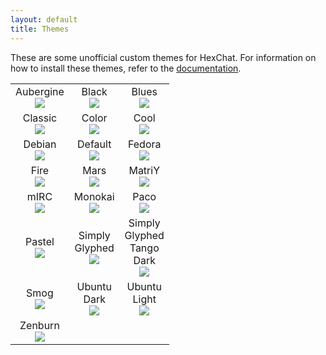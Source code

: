 ```yaml
---
layout: default
title: Themes
---
```


These are some unofficial custom themes for HexChat. For information on how to install these themes, refer to the [documentation](http://docs.hexchat.org/en/latest/appearance.html#theme-manager).

<!-- TODO: Clean up this mess -->

<table>
  <tr>
    <td style="width:60px;border:0;">
      <div style="text-align:center">Aubergine</div>
      <div style="display:block;text-align:center"><a href="http://dl.hexchat.org/themes/Aubergine.hct" imageanchor="1" rel="nofollow"><img border="0" src="https://sites.google.com/site/xchatwdk/_/rsrc/1342077093505/tips-tricks/hexchat-themes/aubergine.png" /></a></div>
    </td>
    <td style="width:60px;border:0;">
      <div style="text-align:center">Black</div>
      <div style="display:block;text-align:center"><a href="http://dl.hexchat.org/themes/Black.hct" imageanchor="1" rel="nofollow"><img border="0" src="https://sites.google.com/site/xchatwdk/_/rsrc/1342077093506/tips-tricks/hexchat-themes/black.png" /></a></div>
    </td>
    <td style="width:60px;border:0;">
      <div style="text-align:center">Blues</div>
      <div style="display:block;text-align:center"><a href="http://dl.hexchat.org/themes/Blues.hct" imageanchor="1" rel="nofollow"><img border="0" src="https://sites.google.com/site/xchatwdk/_/rsrc/1342077093506/tips-tricks/hexchat-themes/blues.png" /></a></div>
    </td>
  </tr>
  <tr>
    <td style="width:60px;border:0;">
      <div style="text-align:center">Classic</div>
      <div style="display:block;text-align:center"><a href="http://dl.hexchat.org/themes/Classic.hct" imageanchor="1" rel="nofollow"><img border="0" src="https://sites.google.com/site/xchatwdk/_/rsrc/1352685580737/tips-tricks/hexchat-themes/classic.png" /></a></div>
    </td>
    <td style="width:60px;border:0;">
      <div style="text-align:center;">Color</div>
      <div style="display:block;text-align:center"><a href="http://dl.hexchat.org/themes/Color.hct" imageanchor="1" rel="nofollow"><img border="0" src="https://sites.google.com/site/xchatwdk/_/rsrc/1342077093506/tips-tricks/hexchat-themes/color.png" /></a></div>
    </td>
    <td style="width:60px;border:0;">
      <div style="text-align:center">Cool</div>
      <div style="display:block;text-align:center"><a href="http://dl.hexchat.org/themes/Cool.hct" imageanchor="1" rel="nofollow"><img border="0" src="https://sites.google.com/site/xchatwdk/_/rsrc/1342077093506/tips-tricks/hexchat-themes/cool.png" /></a></div>
    </td>
  </tr>
  <tr>
    <td style="width:60px;border:0;">
      <div style="text-align:center">Debian</div>
      <div style="display:block;text-align:center"><a href="http://dl.hexchat.org/themes/Debian.hct" imageanchor="1" rel="nofollow"><img border="0" src="https://sites.google.com/site/xchatwdk/_/rsrc/1342077093506/tips-tricks/hexchat-themes/debian.png" /></a></div>
    </td>
    <td style="width:60px;border:0;">
      <div style="text-align:center">Default</div>
      <div style="display:block;text-align:center"><a href="http://dl.hexchat.org/themes/Default.hct" imageanchor="1" rel="nofollow"><img border="0" src="https://sites.google.com/site/xchatwdk/_/rsrc/1352685286521/tips-tricks/hexchat-themes/default.png" /></a></div>
    </td>
    <td style="width:60px;border:0;">
      <div style="text-align:center">Fedora</div>
      <div style="display:block;text-align:center"><a href="http://dl.hexchat.org/themes/Fedora.hct" imageanchor="1" rel="nofollow"><img border="0" src="https://sites.google.com/site/xchatwdk/_/rsrc/1342077093507/tips-tricks/hexchat-themes/fedora.png" /></a></div>
    </td>
  </tr>
  <tr>
    <td style="width:60px;border:0;">
      <div style="text-align:center">Fire</div>
      <div style="display:block;text-align:center"><a href="http://dl.hexchat.org/themes/Fire.hct" imageanchor="1" rel="nofollow"><img border="0" src="https://sites.google.com/site/xchatwdk/_/rsrc/1342077093507/tips-tricks/hexchat-themes/fire.png" /></a></div>
    </td>
    <td style="width:60px;border:0;">
      <div style="text-align:center">Mars</div>
      <div style="display:block;text-align:center"><a href="http://dl.hexchat.org/themes/Mars.hct" imageanchor="1" rel="nofollow"><img border="0" src="https://sites.google.com/site/xchatwdk/_/rsrc/1342077093507/tips-tricks/hexchat-themes/mars.png" /></a></div>
    </td>
    <td style="width:60px;border:0;">
      <div style="text-align:center;">MatriY</div>
      <div style="display:block;text-align:center"><a href="http://dl.hexchat.org/themes/MatriY.hct" imageanchor="1" rel="nofollow"><img border="0" src="https://sites.google.com/site/xchatwdk/_/rsrc/1342077093508/tips-tricks/hexchat-themes/matriy.png" /></a></div>
    </td>
  </tr>
  <tr>
    <td style="width:60px;border:0;">
      <div style="text-align:center;">mIRC</div>
      <div style="display:block;text-align:center"><a href="http://dl.hexchat.org/themes/mIRC.hct" imageanchor="1" rel="nofollow"><img border="0" src="https://sites.google.com/site/xchatwdk/_/rsrc/1352685599050/tips-tricks/hexchat-themes/mirc.png" /></a></div>
    </td>
    <td style="width:60px;border:0;">
      <div style="text-align:center;">Monokai</div>
      <div style="display:block;text-align:center"><a href="http://dl.hexchat.org/themes/Monokai.hct" imageanchor="1" rel="nofollow"><img border="0" src="https://sites.google.com/site/xchatwdk/_/rsrc/1342077093508/tips-tricks/hexchat-themes/monokai.png" /></a></div>
    </td>
    <td style="width:60px;border:0;">
      <div style="text-align:center;">Paco</div>
      <div style="display:block;text-align:center"><a href="http://dl.hexchat.org/themes/Paco.hct" imageanchor="1" rel="nofollow"><img border="0" src="https://sites.google.com/site/xchatwdk/_/rsrc/1342077093508/tips-tricks/hexchat-themes/paco.png" /></a></div>
    </td>
  </tr>
  <tr>
    <td style="width:60px;border:0;">
      <div style="text-align:center;">Pastel</div>
      <div style="display:block;text-align:center"><a href="http://dl.hexchat.org/themes/Pastel.hct" imageanchor="1" rel="nofollow"><img border="0" src="https://sites.google.com/site/xchatwdk/_/rsrc/1342077093508/tips-tricks/hexchat-themes/pastel.png" /></a></div>
    </td>
    <td style="width:60px;border:0;">
      <div style="text-align:center">Simply Glyphed</div>
      <div style="display:block;text-align:center"><a href="http://dl.hexchat.org/themes/Simply%20Glyphed.hct" imageanchor="1" rel="nofollow"><img border="0" src="https://sites.google.com/site/xchatwdk/_/rsrc/1342077093508/tips-tricks/hexchat-themes/simplyglyphed.png" /></a></div>
    </td>
    <td style="width:60px;border:0;">
      <div style="text-align:center">Simply Glyphed Tango Dark</div>
      <div style="display:block;text-align:center"><a href="http://dl.hexchat.org/themes/Simply%20Glyphed%20Tango%20Dark.hct" imageanchor="1" rel="nofollow"><img border="0" src="https://sites.google.com/site/xchatwdk/_/rsrc/1342077093509/tips-tricks/hexchat-themes/simplyglyphedtangodark.png" /></a></div>
    </td>
  </tr>
  <tr>
    <td style="width:60px;border:0;">
      <div style="text-align:center;">Smog</div>
      <div style="display:block;text-align:center"><a href="http://dl.hexchat.org/themes/Smog.hct" imageanchor="1" rel="nofollow"><img border="0" src="https://sites.google.com/site/xchatwdk/_/rsrc/1342077093509/tips-tricks/hexchat-themes/smog.png" /></a></div>
    </td>
    <td style="width:60px;border:0;">
      <div style="text-align:center">Ubuntu Dark</div>
      <div style="display:block;text-align:center"><a href="http://dl.hexchat.org/themes/Ubuntu%20Dark.hct" imageanchor="1" rel="nofollow"><img border="0" src="https://sites.google.com/site/xchatwdk/_/rsrc/1342077093509/tips-tricks/hexchat-themes/ubuntudark.png" /></a></div>
    </td>
    <td style="width:60px;border:0;">
      <div style="text-align:center">Ubuntu Light</div>
      <div style="display:block;text-align:center"><a href="http://dl.hexchat.org/themes/Ubuntu%20Light.hct" imageanchor="1" rel="nofollow"><img border="0" src="https://sites.google.com/site/xchatwdk/_/rsrc/1342077093509/tips-tricks/hexchat-themes/ubuntulight.png" /></a></div>
    </td>
  </tr>
  <tr>
    <td style="width:60px;border:0;">
      <div style="text-align:center">Zenburn</div>
      <div style="display:block;text-align:center"><a href="http://dl.hexchat.org/themes/Zenburn.hct" imageanchor="1" rel="nofollow"><img border="0" src="https://sites.google.com/site/xchatwdk/_/rsrc/1342360654665/tips-tricks/hexchat-themes/zenburn.png" /></a></div>
    </td>
  </tr>
</table>

